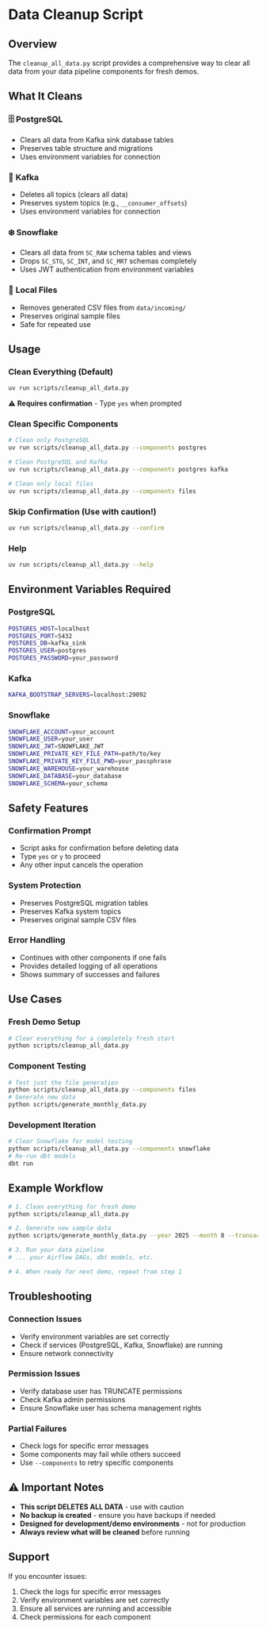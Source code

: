 # Data Cleanup Script

## Overview
The `cleanup_all_data.py` script provides a comprehensive way to clear all data from your data pipeline components for fresh demos.

## What It Cleans

### 🗄️ **PostgreSQL**
- Clears all data from Kafka sink database tables
- Preserves table structure and migrations
- Uses environment variables for connection

### 📨 **Kafka**
- Deletes all topics (clears all data)
- Preserves system topics (e.g., `__consumer_offsets`)
- Uses environment variables for connection

### ❄️ **Snowflake**
- Clears all data from `SC_RAW` schema tables and views
- Drops `SC_STG`, `SC_INT`, and `SC_MRT` schemas completely
- Uses JWT authentication from environment variables

### 📁 **Local Files**
- Removes generated CSV files from `data/incoming/`
- Preserves original sample files
- Safe for repeated use

## Usage

### **Clean Everything (Default)**
```bash
uv run scripts/cleanup_all_data.py
```
⚠️ **Requires confirmation** - Type `yes` when prompted

### **Clean Specific Components**
```bash
# Clean only PostgreSQL
uv run scripts/cleanup_all_data.py --components postgres

# Clean PostgreSQL and Kafka
uv run scripts/cleanup_all_data.py --components postgres kafka

# Clean only local files
uv run scripts/cleanup_all_data.py --components files
```

### **Skip Confirmation (Use with caution!)**
```bash
uv run scripts/cleanup_all_data.py --confirm
```

### **Help**
```bash
uv run scripts/cleanup_all_data.py --help
```

## Environment Variables Required

### **PostgreSQL**
```bash
POSTGRES_HOST=localhost
POSTGRES_PORT=5432
POSTGRES_DB=kafka_sink
POSTGRES_USER=postgres
POSTGRES_PASSWORD=your_password
```

### **Kafka**
```bash
KAFKA_BOOTSTRAP_SERVERS=localhost:29092
```

### **Snowflake**
```bash
SNOWFLAKE_ACCOUNT=your_account
SNOWFLAKE_USER=your_user
SNOWFLAKE_JWT=SNOWFLAKE_JWT
SNOWFLAKE_PRIVATE_KEY_FILE_PATH=path/to/key
SNOWFLAKE_PRIVATE_KEY_FILE_PWD=your_passphrase
SNOWFLAKE_WAREHOUSE=your_warehouse
SNOWFLAKE_DATABASE=your_database
SNOWFLAKE_SCHEMA=your_schema
```

## Safety Features

### **Confirmation Prompt**
- Script asks for confirmation before deleting data
- Type `yes` or `y` to proceed
- Any other input cancels the operation

### **System Protection**
- Preserves PostgreSQL migration tables
- Preserves Kafka system topics
- Preserves original sample CSV files

### **Error Handling**
- Continues with other components if one fails
- Provides detailed logging of all operations
- Shows summary of successes and failures

## Use Cases

### **Fresh Demo Setup**
```bash
# Clear everything for a completely fresh start
python scripts/cleanup_all_data.py
```

### **Component Testing**
```bash
# Test just the file generation
python scripts/cleanup_all_data.py --components files
# Generate new data
python scripts/generate_monthly_data.py
```

### **Development Iteration**
```bash
# Clear Snowflake for model testing
python scripts/cleanup_all_data.py --components snowflake
# Re-run dbt models
dbt run
```

## Example Workflow

```bash
# 1. Clean everything for fresh demo
python scripts/cleanup_all_data.py

# 2. Generate new sample data
python scripts/generate_monthly_data.py --year 2025 --month 8 --transactions 500 --users 100

# 3. Run your data pipeline
# ... your Airflow DAGs, dbt models, etc.

# 4. When ready for next demo, repeat from step 1
```

## Troubleshooting

### **Connection Issues**
- Verify environment variables are set correctly
- Check if services (PostgreSQL, Kafka, Snowflake) are running
- Ensure network connectivity

### **Permission Issues**
- Verify database user has TRUNCATE permissions
- Check Kafka admin permissions
- Ensure Snowflake user has schema management rights

### **Partial Failures**
- Check logs for specific error messages
- Some components may fail while others succeed
- Use `--components` to retry specific components

## ⚠️ **Important Notes**

- **This script DELETES ALL DATA** - use with caution
- **No backup is created** - ensure you have backups if needed
- **Designed for development/demo environments** - not for production
- **Always review what will be cleaned** before running

## Support

If you encounter issues:
1. Check the logs for specific error messages
2. Verify environment variables are set correctly
3. Ensure all services are running and accessible
4. Check permissions for each component
